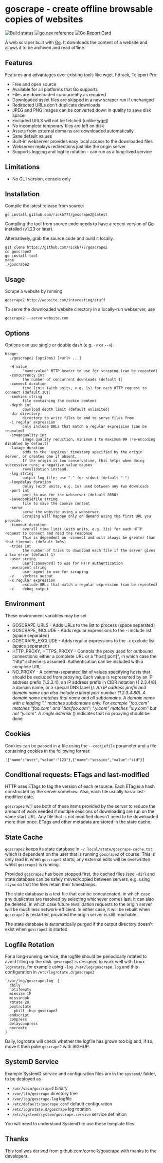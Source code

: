 # goscrape - create offline browsable copies of websites

[![Build status](https://github.com/rickb777/goscrape2/actions/workflows/go.yaml/badge.svg?branch=main)](https://github.com/rickb777/goscrape2/actions)
[![go.dev reference](https://img.shields.io/badge/go.dev-reference-007d9c?logo=go&logoColor=white&style=flat-square)](https://pkg.go.dev/github.com/rickb777/goscrape2)
[![Go Report Card](https://goreportcard.com/badge/github.com/rickb777/goscrape2)](https://goreportcard.com/report/github.com/rickb777/goscrape2)

A web scraper built with [Go](https://go.dev/). It downloads the content of a website and allows it to be archived and
read offline.

## Features

Features and advantages over existing tools like wget, httrack, Teleport Pro:

* Free and open source
* Available for all platforms that Go supports
* Files are downloaded concurrently as required
* Downloaded asset files are skipped in a new scraper run if unchanged
* Redirected URLs don't duplicate downloads
* JPEG and PNG images can be converted down in quality to save disk space
* Excluded URLS will not be fetched (unlike [wget](https://savannah.gnu.org/bugs/?20808))
* No incomplete temporary files are left on disk
* Assets from external domains are downloaded automatically
* Sane default values
* Built-in webserver provides easy local access to the downloaded files
* Webserver replays redirections just like the origin server
* Supports logging and logfile rotation - can run as a long-lived service

## Limitations

* No GUI version, console only

## Installation

Compile the latest release from source:

```
go install github.com/rickb777/goscrape2@latest
```

Compiling the tool from source code needs to have a recent version of [Go](https://go.dev/) installed (v1.23 or later).

Alternatively, grab the source code and build it locally.

```
git clone https://github.com/rickb777/goscrape2
cd goscrape2
go install tool
mage
./goscrape2
```

## Usage

Scrape a website by running

```
goscrape2 http://website.com/interesting/stuff
```

To serve the downloaded website directory in a locally-run webserver, use

```
goscrape2 --serve website.com
```

## Options

Options can use single or double dash (e.g. `-v` or `--v`).

```
Usage:
  ./goscrape2 [options] [<url> ...]

  -H value
    	"name:value" HTTP header to use for scraping (can be repeated)
  -concurrency int
    	the number of concurrent downloads (default 1)
  -connect duration
    	time limit (with units, e.g. 1s) for each HTTP request to connect (default 30s)
  -cookies string
    	file containing the cookie content
  -depth int
    	download depth limit (default unlimited)
  -dir directory
    	directory to write files to and to serve files from
  -i regular expression
    	only include URLs that match a regular expression (can be repeated)
  -imagequality int
    	image quality reduction, minimum 1 to maximum 99 (re-encoding disabled by default)
  -laxage duration
    	adds to the 'expires' timestamp specified by the origin server, or creates one if absent.
    	If the origin is too conservative, this helps when doing successive runs; a negative value causes
    	revalidation instead.
  -log string
    	output log file; use "-" for stdout (default "-")
  -loopdelay duration
    	delay (with units, e.g. 1s) used between any two downloads
  -port int
    	port to use for the webserver (default 8080)
  -savecookiefile string
    	file to save the cookie content
  -serve
    	serve the website using a webserver.
    	Scraping will happen only on demand using the first URL you provide.
  -timeout duration
    	overall time limit (with units, e.g. 31s) for each HTTP request to connect and read the response
    	This is dependent on -connect and will always be greater than that timeout. (default 1m0s)
  -tries int
    	the number of tries to download each file if the server gives a 5xx error (default 1)
  -user string
    	user[:password] to use for HTTP authentication
  -useragent string
    	user agent to use for scraping
  -v	verbose output
  -x regular expression
    	exclude URLs that match a regular expression (can be repeated)
  -z	debug output
```

## Environment

These environment variables may be set

* GOSCRAPE_URLS - Adds URLs to the list to process (space separated)
* GOSCRAPE_INCLUDE - Adds regular expressions to the -i include list (space separated)
* GOSCRAPE_EXCLUDE - Adds regular expressions to the -x exclude list (space separated)
* HTTP_PROXY, HTTPS_PROXY - Controls the proxy used for outbound connections: either a complete URL or a "host[:port]",
  in which case the "http" scheme is assumed. Authentication can be included with a complete URL.
* NO_PROXY - A comma-separated list of values specifying hosts that should be excluded from proxying. Each value is
  represented by an IP address prefix (1.2.3.4), an IP address prefix in CIDR notation (1.2.3.4/8), a domain name, or a
  special DNS label (*). An IP address prefix and domain name can also include a literal port number (1.2.3.4:80). A
  domain name matches that name and all subdomains. A domain name with a leading "." matches subdomains only. For
  example "foo.com" matches "foo.com" and "bar.foo.com"; ".y.com" matches "x.y.com" but not "y.com". A single
  asterisk (*) indicates that no proxying should be done.

## Cookies

Cookies can be passed in a file using the `--cookiefile` parameter and a file containing
cookies in the following format:

```
[{"name":"user","value":"123"},{"name":"sessioe","value":"sid"}]
```

## Conditional requests: ETags and last-modified

HTTP uses ETags to tag the version of each resource. Each ETag is a hash constructed by the server somehow. Also, each
file usually has a last-modified date.

`goscrape2` will use both of these items provided by the server to reduce the amount of work needed if multiple sessions
of downloading are run on the same start URL. Any file that is not modified doesn't need to be downloaded more than
once. ETags and other metadata are stored in the state cache.

## State Cache

`goscrape2` keeps its state database in `~/.local/state/goscrape-cache.txt`, which is dependent on the user that is
running `goscrape2` of course. This is only read in when `goscrape2` starts; any external edits will be overwritten
whilst `goscrape2` is running.

Provided `goscrape2` has been stopped first, the cached files (see `-dir`) and state database can be safely moved/copied
between servers, e.g. using `rsync` so that the files retain their timestamps.

The state database is a text file that can be concatenated, in which case any duplicates are resolved by selecting
whichever comes last. It can also be deleted, in which case future revalidation requests to the origin server will be
much less network-efficient. In either case, it will be rebuilt when `goscrape2` is restarted, provided the origin
server is still reachable.

The state database is automatically purged if the output directory doesn't exist when `goscrape2` is started.

## Logfile Rotation

For a long-running service, the logfile should be periodically rotated to avoid filling up the disk. `goscrape2` is
designed to work well with Linux `logrotate`, for example using `-log /var/log/goscrape.log` and this configuration in
`/etc/logrotate.d/goscrape2`

```
`/var/log/goscrape.log` {
  daily
  notifempty
  minsize 1M
  missingok
  rotate 28
  postrotate
    pkill -hup goscrape2
  endscript
  compress
  delaycompress
  nocreate
}
```

Daily, logrotate will check whether the logfile has grown too big and, if so, move it then poke `goscrape2` with SIGHUP.

## SystemD Service

Example SystemD service and configuration files are in the `systemd/` folder, to be deployed as

* `/usr/sbin/goscrape2` binary
* `/var/lib/goscrape` directory tree
* `/var/log/goscrape.log` logfile
* `/etc/default/goscrape.conf` default configuration
* `/etc/logrotate.d/goscrape` log rotation
* `/etc/systemd/system/goscrape.service` service definition

You will need to understand SystemD to use these template files.

## Thanks

This tool was derived from github.com/cornelk/goscrape with thanks to the developers.

